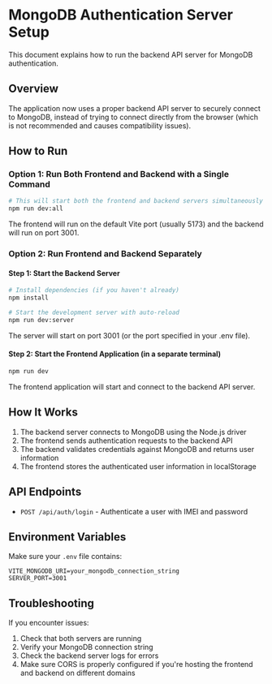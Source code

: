 # MongoDB Authentication Server Setup

This document explains how to run the backend API server for MongoDB authentication.

## Overview

The application now uses a proper backend API server to securely connect to MongoDB, instead of trying to connect directly from the browser (which is not recommended and causes compatibility issues).

## How to Run

### Option 1: Run Both Frontend and Backend with a Single Command

```bash
# This will start both the frontend and backend servers simultaneously
npm run dev:all
```

The frontend will run on the default Vite port (usually 5173) and the backend will run on port 3001.

### Option 2: Run Frontend and Backend Separately

#### Step 1: Start the Backend Server

```bash
# Install dependencies (if you haven't already)
npm install

# Start the development server with auto-reload
npm run dev:server
```

The server will start on port 3001 (or the port specified in your .env file).

#### Step 2: Start the Frontend Application (in a separate terminal)

```bash
npm run dev
```

The frontend application will start and connect to the backend API server.

## How It Works

1. The backend server connects to MongoDB using the Node.js driver
2. The frontend sends authentication requests to the backend API
3. The backend validates credentials against MongoDB and returns user information
4. The frontend stores the authenticated user information in localStorage

## API Endpoints

- `POST /api/auth/login` - Authenticate a user with IMEI and password

## Environment Variables

Make sure your `.env` file contains:

```
VITE_MONGODB_URI=your_mongodb_connection_string
SERVER_PORT=3001
```

## Troubleshooting

If you encounter issues:

1. Check that both servers are running
2. Verify your MongoDB connection string
3. Check the backend server logs for errors
4. Make sure CORS is properly configured if you're hosting the frontend and backend on different domains 